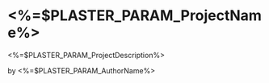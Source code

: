 # <%=$PLASTER_PARAM_ProjectName%>

<%=$PLASTER_PARAM_ProjectDescription%>

by <%=$PLASTER_PARAM_AuthorName%>